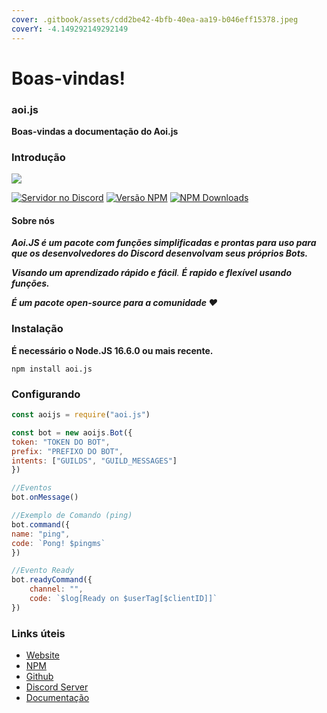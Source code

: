```yaml
---
cover: .gitbook/assets/cdd2be42-4bfb-40ea-aa19-b046eff15378.jpeg
coverY: -4.149292149292149
---
```


# Boas-vindas!

### aoi.js

**Boas-vindas a documentação do Aoi.js**

### Introdução

![](https://aoi.js.org/assets/images/aoijs-new.png)

[![Servidor no Discord](https://img.shields.io/discord/773352845738115102?color=5865F2\&logo=discord\&logoColor=white)](https://aoi.js.org/invite) [![Versão NPM](https://img.shields.io/npm/v/aoi.js.svg?maxAge=3600)](https://www.npmjs.com/package/aoi.js) [![NPM Downloads](https://img.shields.io/npm/dt/aoi.js.svg?maxAge=3600)](https://www.npmjs.com/package/aoi.js)

#### Sobre nós

_**Aoi.JS é um pacote com funções simplificadas e prontas para uso para que os desenvolvedores do Discord desenvolvam seus próprios Bots.**_

_**Visando um aprendizado rápido e fácil**._ _**É rapido e flexível usando funções.**_

_**É um pacote open-source para a comunidade ♥️**_

### Instalação

**É necessário o Node.JS 16.6.0 ou mais recente.**

```sh-session
npm install aoi.js
```

### Configurando

```javascript
const aoijs = require("aoi.js")

const bot = new aoijs.Bot({
token: "TOKEN DO BOT",
prefix: "PREFIXO DO BOT",
intents: ["GUILDS", "GUILD_MESSAGES"]
})

//Eventos
bot.onMessage()

//Exemplo de Comando (ping)
bot.command({
name: "ping",
code: `Pong! $pingms`
})

//Evento Ready
bot.readyCommand({
    channel: "",
    code: `$log[Ready on $userTag[$clientID]]`
})
```

### Links úteis

* [Website](https://aoi.js.org)
* [NPM](https://www.npmjs.com/package/aoi.js)
* [Github](https://github.com/AkaruiDevelopment/aoi.js)
* [Discord Server](https://discord.gg/HMUfMXDQsV)
* [Documentação](https://akarui.leref.ga/v/aoi.js/)
